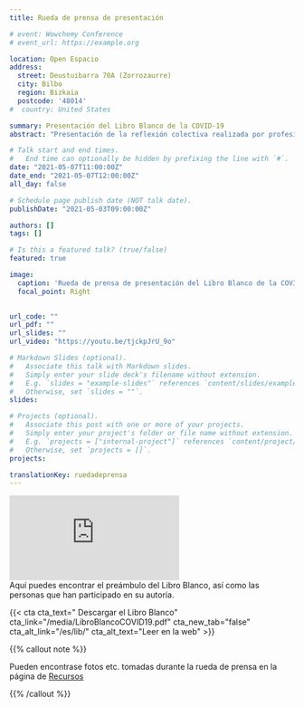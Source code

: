 ```yaml
---
title: Rueda de prensa de presentación

# event: Wowchemy Conference
# event_url: https://example.org

location: Open Espacio
address:
  street: Deustuibarra 70A (Zorrozaurre)
  city: Bilbo
  region: Bizkaia
  postcode: '48014'
#  country: United States

summary: Presentación del Libro Blanco de la COVID-19
abstract: "Presentación de la reflexión colectiva realizada por profesionales y personal académico de distintos ámbitos tras quince meses de pandemia."

# Talk start and end times.
#   End time can optionally be hidden by prefixing the line with `#`.
date: "2021-05-07T11:00:00Z"
date_end: "2021-05-07T12:00:00Z"
all_day: false

# Schedule page publish date (NOT talk date).
publishDate: "2021-05-03T09:00:00Z"

authors: []
tags: []

# Is this a featured talk? (true/false)
featured: true

image:
  caption: 'Rueda de prensa de presentación del Libro Blanco de la COVID-19'
  focal_point: Right
  

url_code: ""
url_pdf: ""
url_slides: ""
url_video: "https://youtu.be/tjckpJrU_9o"

# Markdown Slides (optional).
#   Associate this talk with Markdown slides.
#   Simply enter your slide deck's filename without extension.
#   E.g. `slides = "example-slides"` references `content/slides/example-slides.md`.
#   Otherwise, set `slides = ""`.
slides:

# Projects (optional).
#   Associate this post with one or more of your projects.
#   Simply enter your project's folder or file name without extension.
#   E.g. `projects = ["internal-project"]` references `content/project/deep-learning/index.md`.
#   Otherwise, set `projects = []`.
projects:

translationKey: ruedadeprensa
---
```


<div class="video-responsive">
<iframe src="https://www.youtube.com/embed/tjckpJrU_9o" title="COVID-19aren Liburu Zuriaren aurkezpenaren zuzeneko emisioa" frameborder="0" allow="accelerometer; autoplay; clipboard-write; encrypted-media; gyroscope; picture-in-picture" allowfullscreen></iframe>
</div>


<!-- Ten en cuenta que **debido a limitaciones de aforo, es imprescindible inscribirse para asistir presencialmente**. A modo de adelanto, --> Aquí puedes encontrar el preámbulo del Libro Blanco, así como las personas que han participado en su autoría.

{{< cta cta_text="<i class='fas fa-download'></i> Descargar el Libro Blanco" cta_link="/media/LibroBlancoCOVID19.pdf" cta_new_tab="false" cta_alt_link="/es/lib/" cta_alt_text="Leer en la web" >}}


{{% callout note %}}

Pueden encontrase fotos etc. tomadas durante la rueda de prensa en la página de [Recursos](/es/recursos)

<!-- En caso de no poder acudir, persona de contacto: 

<i class="fas fa-user"></i>&nbsp;&nbsp;&nbsp;**Ugo Mayor**  
<i class="fas fa-envelope"></i>&nbsp;&nbsp;&nbsp;**ugo@covid19liburuzuria.eus** --> 

<!-- <div style="opacity:.6;font-size:.8em;line-height:1em;">
Llamadas directas sólo desde las 17:00 a 20:00 horas. En otros horarios contactar por Whatsapp o Telegram.
</div> -->

{{% /callout %}}